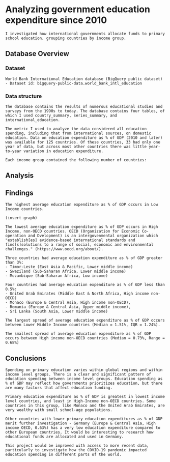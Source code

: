 # Analyzing government education expenditure since 2010
    I investigated how international governments allocate funds to primary school education, grouping countries by income group.

## Database Overview
### Dataset
    World Bank International Education database (BigQuery public dataset)
    - Dataset id: bigquery-public-data.world_bank_intl_education
### Data structure
    The database contains the results of numerous educational studies and surveys from the 1990s to today. The database contains four tables, of which I used country_summary, series_summary, and international_education.

    The metric I used to analyze the data considered all education spending, including that from international sources, on domestic education. Data on education expenditure as % of GDP (2010 and later) was available for 125 countries. Of these countries, 33 had only one year of data, but across most other countries there was little year-to-year variation in education expenditure.

    Each income group contained the following number of countries:

## Analysis
    
    
    
    

## Findings

    The highest average education expenditure as % of GDP occurs in Low Income countries. 

    (insert graph)
       
    The lowest average education expenditure as % of GDP occurs in High Income, non-OECD countries. OECD (Organization for Economic Co-operation and Dvelopment) is an intergovenmental organization which "establish[es] evidence-based international standards and find[s]solutions to a range of social, economic and environmental challenges." (https://www.oecd.org/about/). 

    Three countries had average education expenditure as % of GDP greater than 3%: 
    - Timor-Leste (East Asia & Pacific, Lower middle income)
    - Swaziland (Sub-Saharan Africa, Lower middle income)
    - Mozambique (Sub-Saharan Africa, Low income)

    Four countries had average education expenditure as % of GDP less than 0.5%:
    - United Arab Emirates (Middle East & North Africa, High income non-OECD)
    - Monaco (Europe & Central Asia, High income non-OECD),
    - Romania (Europe & Central Asia, Upper middle income),
    - Sri Lanka (South Asia, Lower middle income)

    The largest spread of average education expenditure as % of GDP occurs between Lower Middle Income countries (Median = 1.51%, IQR = 1.24%).

    The smallest spread of average education expenditure as % of GDP occurs between High income non-OECD countries (Median = 0.73%, Range = 0.68%)

## Conclusions

    Spending on primary education varies within global regions and within income level groups. There is a clear and significant pattern of education spending between income level groups. Education spending as % of GDP may reflect how governments prioritizes education, but there are many factors that affect education funding.

    Primary education expenditure as % of GDP is greatest in lowest income level countries, and least in High-Income non-OECD countries. Some countries in this group, like Monaco and the United Arab Emirates, are very wealthy with small school-age populations. 

    Other countries with lower primary education expenditures as % of GDP merit further investigation - Germany (Europe & Central Asia, High income OECD, 0.63%) has a very low education expenditure compared to other European countries. It would be interesting to research how educational funds are allocated and used in Germany.
    
    This project would be improved with access to more recent data, particularly to investigate how the COVID-19 pandemic impacted education spending in different parts of the world.

    